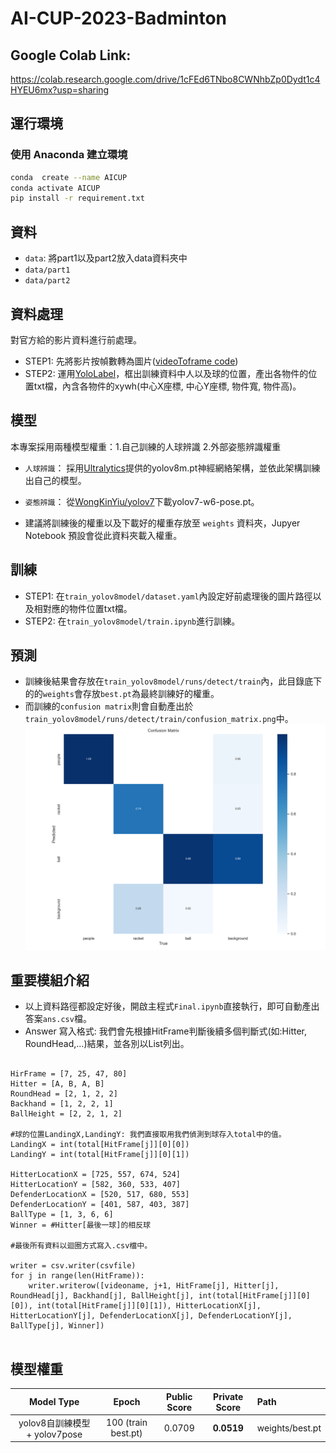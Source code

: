 # AI-CUP-2023-Badminton
## Google Colab Link: 
https://colab.research.google.com/drive/1cFEd6TNbo8CWNhbZp0Dydt1c4HYEU6mx?usp=sharing
## 運行環境

### 使用 Anaconda 建立環境

```bash
conda  create --name AICUP
conda activate AICUP
pip install -r requirement.txt
```

## 資料

- `data`: 將part1以及part2放入data資料夾中
- `data/part1`
- `data/part2`

## 資料處理

對官方給的影片資料進行前處理。

- STEP1: 先將影片按幀數轉為圖片([videoToframe code](train_yolov8model/videoToframe.ipynb))
- STEP2: 運用[YoloLabel](https://github.com/developer0hye/Yolo_Label.git)，框出訓練資料中人以及球的位置，產出各物件的位置txt檔，內含各物件的xywh(中心X座標, 中心Y座標, 物件寬, 物件高)。


## 模型

本專案採用兩種模型權重：1.自己訓練的人球辨識  2.外部姿態辨識權重

- `人球辨識`： 採用[Ultralytics](https://github.com/ultralytics/ultralytics.git)提供的yolov8m.pt神經網絡架構，並依此架構訓練出自己的模型。
- `姿態辨識`： 從[WongKinYiu/yolov7](https://github.com/WongKinYiu/yolov7/releases/download/v0.1/yolov7-w6-pose.pt)下載yolov7-w6-pose.pt。

- 建議將訓練後的權重以及下載好的權重存放至 `weights` 資料夾，Jupyer Notebook 預設會從此資料夾載入權重。

## 訓練

- STEP1: 在`train_yolov8model/dataset.yaml`內設定好前處理後的圖片路徑以及相對應的物件位置txt檔。
- STEP2: 在`train_yolov8model/train.ipynb`進行訓練。

## 預測

- 訓練後結果會存放在`train_yolov8model/runs/detect/train`內，此目錄底下的的`weights`會存放`best.pt`為最終訓練好的權重。
- 而訓練的`confusion matrix`則會自動產出於`train_yolov8model/runs/detect/train/confusion_matrix.png`中。
![image](train_yolov8model/runs/detect/train/confusion_matrix.png)


## 重要模組介紹
- 以上資料路徑都設定好後，開啟主程式`Final.ipynb`直接執行，即可自動產出答案`ans.csv`檔。
- Answer 寫入格式: 我們會先根據HitFrame判斷後續多個判斷式(如:Hitter, RoundHead,...)結果，並各別以List列出。
```python3

HirFrame = [7, 25, 47, 80]
Hitter = [A, B, A, B]
RoundHead = [2, 1, 2, 2]
Backhand = [1, 2, 2, 1]
BallHeight = [2, 2, 1, 2]

#球的位置LandingX,LandingY: 我們直接取用我們偵測到球存入total中的值。
LandingX = int(total[HitFrame[j]][0][0])
LandingY = int(total[HitFrame[j]][0][1])

HitterLocationX = [725, 557, 674, 524]
HitterLocationY = [582, 360, 533, 407]
DefenderLocationX = [520, 517, 680, 553]
DefenderLocationY = [401, 587, 403, 387]
BallType = [1, 3, 6, 6]
Winner = #Hitter[最後一球]的相反球

#最後所有資料以迴圈方式寫入.csv檔中。

writer = csv.writer(csvfile)
for j in range(len(HitFrame)):
    writer.writerow([videoname, j+1, HitFrame[j], Hitter[j], RoundHead[j], Backhand[j], BallHeight[j], int(total[HitFrame[j]][0][0]), int(total[HitFrame[j]][0][1]), HitterLocationX[j], HitterLocationY[j], DefenderLocationX[j], DefenderLocationY[j], BallType[j], Winner])
                    
```

## 模型權重

|           Model Type            |   Epoch              | Public Score | Private Score | Path                                                                           
| :-----------------------------: | :------------------: | :----------: | :-----------: | :------------------------------------------------------------------------------------------------------ |
|    yolov8自訓練模型 + yolov7pose   | 100 (train best.pt)  |   0.0709   | **0.0519**  | weights/best.pt |

